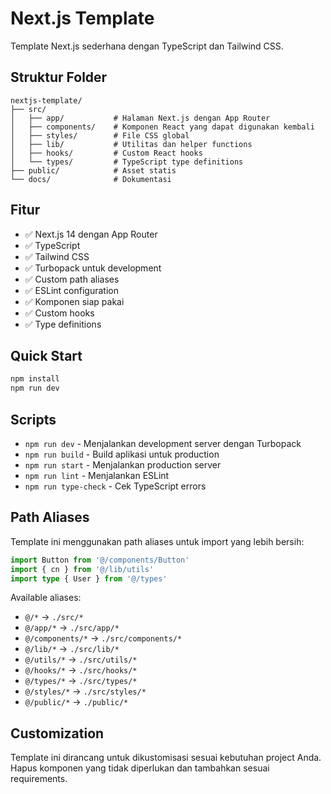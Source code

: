 # Next.js Template

Template Next.js sederhana dengan TypeScript dan Tailwind CSS.

## Struktur Folder

```
nextjs-template/
├── src/
│   ├── app/           # Halaman Next.js dengan App Router
│   ├── components/    # Komponen React yang dapat digunakan kembali
│   ├── styles/        # File CSS global
│   ├── lib/           # Utilitas dan helper functions
│   ├── hooks/         # Custom React hooks
│   └── types/         # TypeScript type definitions
├── public/            # Asset statis
└── docs/              # Dokumentasi
```

## Fitur

- ✅ Next.js 14 dengan App Router
- ✅ TypeScript
- ✅ Tailwind CSS
- ✅ Turbopack untuk development
- ✅ Custom path aliases
- ✅ ESLint configuration
- ✅ Komponen siap pakai
- ✅ Custom hooks
- ✅ Type definitions

## Quick Start

```bash
npm install
npm run dev
```

## Scripts

- `npm run dev` - Menjalankan development server dengan Turbopack
- `npm run build` - Build aplikasi untuk production
- `npm run start` - Menjalankan production server
- `npm run lint` - Menjalankan ESLint
- `npm run type-check` - Cek TypeScript errors

## Path Aliases

Template ini menggunakan path aliases untuk import yang lebih bersih:

```typescript
import Button from '@/components/Button'
import { cn } from '@/lib/utils'
import type { User } from '@/types'
```

Available aliases:
- `@/*` → `./src/*`
- `@/app/*` → `./src/app/*`
- `@/components/*` → `./src/components/*`
- `@/lib/*` → `./src/lib/*`
- `@/utils/*` → `./src/utils/*`
- `@/hooks/*` → `./src/hooks/*`
- `@/types/*` → `./src/types/*`
- `@/styles/*` → `./src/styles/*`
- `@/public/*` → `./public/*`

## Customization

Template ini dirancang untuk dikustomisasi sesuai kebutuhan project Anda. Hapus komponen yang tidak diperlukan dan tambahkan sesuai requirements.
